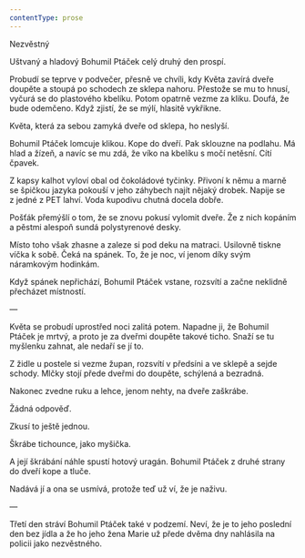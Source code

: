 ```yaml
---
contentType: prose
---
```


<section>

Nezvěstný

Uštvaný a hladový Bohumil Ptáček celý druhý den prospí.

Probudí se teprve v podvečer, přesně ve chvíli, kdy Květa zavírá dveře doupěte a stoupá po schodech ze sklepa nahoru. Přestože se mu to hnusí, vyčurá se do plastového kbelíku. Potom opatrně vezme za kliku. Doufá, že bude odemčeno. Když zjistí, že se mýlí, hlasitě vykřikne.

Květa, která za sebou zamyká dveře od sklepa, ho neslyší.

Bohumil Ptáček lomcuje klikou. Kope do dveří. Pak sklouzne na podlahu. Má hlad a žízeň, a navíc se mu zdá, že víko na kbelíku s močí netěsní. Cítí čpavek.

Z kapsy kalhot vyloví obal od čokoládové tyčinky. Přivoní k němu a marně se špičkou jazyka pokouší v jeho záhybech najít nějaký drobek. Napije se z jedné z PET lahví. Voda kupodivu chutná docela dobře.

Pošťák přemýšlí o tom, že se znovu pokusí vylomit dveře. Že z nich kopáním a pěstmi alespoň sundá polystyrenové desky.

Místo toho však zhasne a zaleze si pod deku na matraci. Usilovně tiskne víčka k sobě. Čeká na spánek. To, že je noc, ví jenom díky svým náramkovým hodinkám.

Když spánek nepřichází, Bohumil Ptáček vstane, rozsvítí a začne neklidně přecházet místností.

—

Květa se probudí uprostřed noci zalitá potem. Napadne ji, že Bohumil Ptáček je mrtvý, a proto je za dveřmi doupěte takové ticho. Snaží se tu myšlenku zahnat, ale nedaří se jí to.

Z židle u postele si vezme župan, rozsvítí v předsíni a ve sklepě a sejde schody. Mlčky stojí přede dveřmi do doupěte, schýlená a bezradná.

Nakonec zvedne ruku a lehce, jenom nehty, na dveře zaškrábe.

Žádná odpověď.

Zkusí to ještě jednou.

Škrábe tichounce, jako myšička.

A její škrábání náhle spustí hotový uragán. Bohumil Ptáček z druhé strany do dveří kope a tluče.

Nadává jí a ona se usmívá, protože teď už ví, že je naživu.

—

Třetí den stráví Bohumil Ptáček také v podzemí. Neví, že je to jeho poslední den bez jídla a že ho jeho žena Marie už přede dvěma dny nahlásila na policii jako nezvěstného.

</section>

